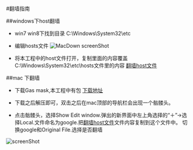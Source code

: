 #翻墙指南

##windows下host翻墙

- win7 win8下找到目录 C:\Windows\System32\etc
- 编辑hosts文件
	![MacDown screenShot](https://blog.my-eclipse.cn/wp-content/uploads/2014/07/choose-host.png)
	
- 将本工程中的host文件打开，复制里面的内容覆盖C:\Windows\System32\etc\hosts文件里的内容 [翻墙host文件](https://github.com/Cocoon-break/programmer-skills/blob/master/react-native-tutorial/%E7%BF%BB%E5%A2%99host/host)

##mac 下翻墙

- 下载Gas mask,本工程中有包 [下载地址](https://github.com/Cocoon-break/programmer-skills/blob/master/react-native-tutorial/%E7%BF%BB%E5%A2%99host/Gas%20Mask.app.zip)

- 下载之后解压即可，双击之后在mac顶部的导航栏会出现一个骷髅头。

- 点击骷髅头，选择Show Edit window.弹出的新界面中左上角选择的“＋”->选择Local.文件命名为google.把[翻墙host文件](https://github.com/Cocoon-break/programmer-skills/blob/master/react-native-tutorial/%E7%BF%BB%E5%A2%99host/host)文件内容复制到这个文件中。 切换google和Original File.选择是否翻墙

![screenShot](https://github.com/Cocoon-break/programmer-skills/tree/master/react-native-tutorial/screenShot/over-the-wall.png)
